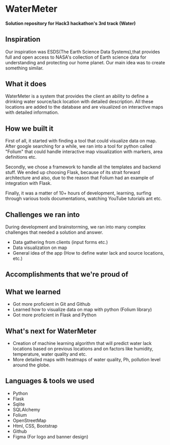 # WaterMeter

#### Solution repository for Hack3 hackathon's 3rd track (Water)

## Inspiration
Our inspiration was ESDS(The Earth Science Data Systems),that provides full and open access to NASA's collection of Earth science data for understanding and protecting our home planet. Our main idea was to create something similar.

## What it does
WaterMeter is a system that provides the client an ability to define a drinking water source/lack location with detailed description. All these locations are added to the database and are visualized on interactive maps with detailed information.

## How we built it
First of all, it started with finding a tool that could visualize data on map. After google searching for a while, we ran into a tool for python called "Folium" that could handle interactive map visualization with markers, area definitions etc.

Secondly, we chose a framework to handle all the templates and backend stuff. We ended up choosing Flask, because of its strait forward architecture and also, due to the reason that Folium had an example of integration with Flask.

Finally, it was a matter of 10+ hours of development, learning, surfing through various tools documentations, watching YouTube tutorials ant etc.

## Challenges we ran into
During development and brainstorming, we ran into many complex challenges that needed a solution and answer.

- Data gathering from clients (input forms etc.)
- Data visualization on map
- General idea of the app (How to define water lack and source locations, etc.)

## Accomplishments that we're proud of

## What we learned
- Got more proficient in Git and Github
- Learned how to visualize data on map with python (Folium library)
- Got more proficient in Flask and Python


## What's next for WaterMeter
- Creation of machine learning algorithm that will predict water lack locations based on previous locations and on factors like humidity, temperature, water quality and etc.
- More detailed maps with heatmaps of water quality, Ph, pollution level around the globe.

## Languages & tools we used
- Python
- Flask
- Sqlite
- SQLAlchemy
- Folium
- OpenStreetMap
- Html, CSS, Bootstrap
- Github
- Figma (For logo and banner design)